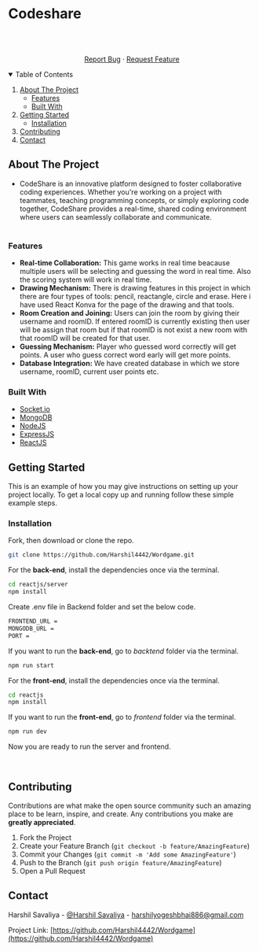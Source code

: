 # Codeshare

<br />
<p align="center">

  <p align="center">
    <br />
    <a href="https://github.com/Harshil4442/Wordgame/issues">Report Bug</a>
    ·
    <a href="https://github.com/Harshil4442/Wordgame/issues">Request Feature</a>
  </p>
</p>



<!-- TABLE OF CONTENTS -->
<details open="open">
  <summary>Table of Contents</summary >
  <ol>
    <li>
      <a href="#about-the-project">About The Project</a>
      <ul>
        <li><a href="#features">Features</a></li>
        <li><a href="#built-with">Built With</a></li>
      </ul>
    </li>
    <li>
      <a href="#getting-started">Getting Started</a>
      <ul>
        <li><a href="#installation">Installation</a></li>
      </ul>
    </li>
    <li><a href="#contributing">Contributing</a></li>
    <li><a href="#contact">Contact</a></li>
  </ol>
</details>



<!-- ABOUT THE PROJECT -->
## About The Project

- CodeShare is an innovative platform designed to foster collaborative coding experiences. Whether you're working on a project with teammates, teaching programming concepts, or simply exploring code together, CodeShare provides a real-time, shared coding environment where users can seamlessly collaborate and communicate.<br/><br/>


### Features

- **Real-time Collaboration:** This game works in real time beacause multiple users will be selecting and guessing the word in real time. Also the scoring system will work in real time.<br/>
- **Drawing Mechanism:** There is drawing features in this project in which there are four types of tools: pencil, reactangle, circle and erase. Here i have used React Konva for the page of the drawing and that tools.<br/>
- **Room Creation and Joining:** Users can join the room by giving their username and roomID. If entered roomID is currently existing then user will be assign that room but if that roomID is not exist a new room with that roomID will be created for that user. <br />
- **Guessing Mechanism:** Player who guessed word correctly will get points. A user who guess correct word early will get more points. <br/>
- **Database Integration:** We have created database in which we store username, roomID, current user points etc.<br/>



### Built With

* [Socket.io](https://socket.io/)
* [MongoDB](https://www.mongodb.com/)
* [NodeJS](https://nodejs.org/en/)
* [ExpressJS](https://expressjs.com/)
* [ReactJS](https://reactjs.org/)

<!-- GETTING STARTED -->
## Getting Started

This is an example of how you may give instructions on setting up your project locally.
To get a local copy up and running follow these simple example steps.

### Installation


Fork, then download or clone the repo.
```bash
git clone https://github.com/Harshil4442/Wordgame.git
```

For the **back-end**, install the dependencies once via the terminal.
```bash
cd reactjs/server
npm install
```

Create .env file in Backend folder and set the below code.
```bash
FRONTEND_URL = 
MONGODB_URL =
PORT =
```

If you want to run the **back-end**, go to *backtend* folder via the terminal.
```bash
npm run start
```

For the **front-end**, install the dependencies once via the terminal.
```bash
cd reactjs
npm install
```

If you want to run the **front-end**, go to *frontend* folder via the terminal.
```bash
npm run dev
```

Now you are ready to run the server and frontend.

<br />

<!-- CONTRIBUTING -->
## Contributing

Contributions are what make the open source community such an amazing place to be learn, inspire, and create. Any contributions you make are **greatly appreciated**.

1. Fork the Project
2. Create your Feature Branch (`git checkout -b feature/AmazingFeature`)
3. Commit your Changes (`git commit -m 'Add some AmazingFeature'`)
4. Push to the Branch (`git push origin feature/AmazingFeature`)
5. Open a Pull Request


<!-- CONTACT -->
## Contact

Harshil Savaliya - [@Harshil Savaliya](https://www.linkedin.com/in/harshil-savaliya-3a7460223/) - harshilyogeshbhai886@gmail.com

Project Link: [https://github.com/Harshil4442/Wordgame](https://github.com/Harshil4442/Wordgame)